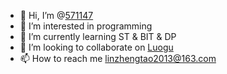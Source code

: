 - 👋 Hi, I’m @[571147](https://github.com/571147)
- 👀 I’m interested in programming
- 🌱 I’m currently learning ST & BIT & DP
- 💞️ I’m looking to collaborate on [Luogu](https://www.luogu.com.cn/user/571147)
- 📫 How to reach me linzhengtao2013@163.com

<!---
571147/571147 is a ✨ special ✨ repository because its `README.md` (this file) appears on your GitHub profile.
You can click the Preview link to take a look at your changes.
--->
